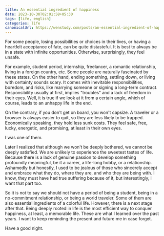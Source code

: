 ```yaml
---
title: An essential ingredient of happiness
date: 2023-10-30T02:01:58+05:30
tags: [life, english]
categories: life
canonicalUrl: https://wenstudy.com/posts/an-essential-ingredient-of-happiness/
---
```


For some people, losing possibilities or choices in their lives, or having a heartfelt acceptance of fate, can be quite distasteful. It is best to always be in a state with infinite opportunities. Otherwise, surprisingly, they feel unsafe.

For example, student period, internship, freelancer, a romantic relationship, living in a foreign country, etc. Some people are naturally fascinated by these states. On the other hand, ending something, settling down, or living with certainty sounds scary. It comes with inevitable responsibilities, boredom, and risks, like marrying someone or signing a long-term contract. Responsibility usually at first, implies "troubles" and a lack of freedom in their eyes. Well, it is true if we look at it from a certain angle, which of course, leads to an unhappy life in the end.

On the contrary, if you don't get on board, you won't capsize. A traveler or a browser is always easier to quit, so they are less likely to be trapped. Economically speaking, they hold less sunk costs. They feel safe, free, lucky, energetic, and promising, at least in their own eyes.

I was one of them.

Later I realized that although we won't be deeply bothered, we cannot be deeply satisfied. We are unlikely to experience the sweetest tastes of life. Because there is a lack of genuine passion to develop something profoundly meaningful, be it a career, a life-long hobby, or a relationship. Ashamedly but honestly, I used to be jealous of those who sincerely accept and embrace what they do, where they are, and who they are being with. I know, they must have had true suffering because of it, but interestingly, I want that part too.

So it is not to say we should not have a period of being a student, being in a no-commitment relationship, or being a world traveler. Some of them are also essential ingredients of a colorful life. However, there is a next stage after that. Being deeply rooted in life is the most efficient way to conquer happiness, at least, a memorable life. These are what I learned over the past years. I want to keep reminding the present and future me in case forget.

Have a good night.
